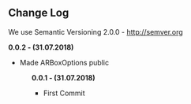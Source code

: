 <h2>Change Log</h2>

We use Semantic Versioning 2.0.0 - http://semver.org

<strong>0.0.2 - (31.07.2018) </strong>
<ul><li>Made ARBoxOptions public</li><ul>

<strong>0.0.1 - (31.07.2018) </strong>
<ul><li>First Commit</li><ul>
